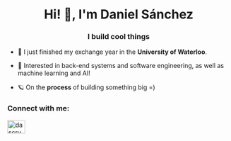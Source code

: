 <h1 align="center">Hi! 👋, I'm Daniel Sánchez</h1>
<h3 align="center">I build cool things</h3>

- 🌱 I just finished my exchange year in the **University of Waterloo**.

- 💬 Interested in back-end systems and software engineering, as well as machine learning and AI!

- 🪐 On the **process** of building something big =)

<h3 align="left">Connect with me:</h3>
<p align="left">
<a href="https://linkedin.com/in/dascruz" target="blank"><img align="center" src="https://raw.githubusercontent.com/rahuldkjain/github-profile-readme-generator/master/src/images/icons/Social/linked-in-alt.svg" alt="dascruz" height="30" width="40" /></a>
</p>
